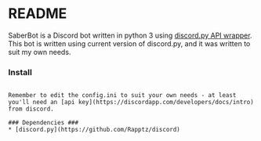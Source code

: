 # README #

SaberBot is a Discord bot written in python 3 using [discord.py API wrapper](https://github.com/Rapptz/discord.py/). This bot is written using current version of discord.py, and it was written to suit my own needs.

### Install  ###
```git clone https://github.com/mmmalk/saberbot´´´

Remember to edit the config.ini to suit your own needs - at least you'll need an [api key](https://discordapp.com/developers/docs/intro) from discord.

### Dependencies ###
* [discord.py](https://github.com/Rapptz/discord)

